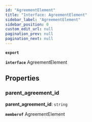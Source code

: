```yaml
---
id: "AgreementElement"
title: "Interface: AgreementElement"
sidebar_label: "AgreementElement"
sidebar_position: 0
custom_edit_url: null
pagination_prev: null
pagination_next: null
---
```


**`export`**

**`interface`** AgreementElement

## Properties

### parent\_agreement\_id

 **parent\_agreement\_id**: `string`

**`memberof`** AgreementElement
